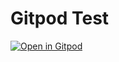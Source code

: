 # Gitpod Test

[![Open in Gitpod](https://gitpod.io/button/open-in-gitpod.svg)](https://gitpod.hadesarchitect.link/#https://github.com/HadesArchitect/GitpodTest/)
